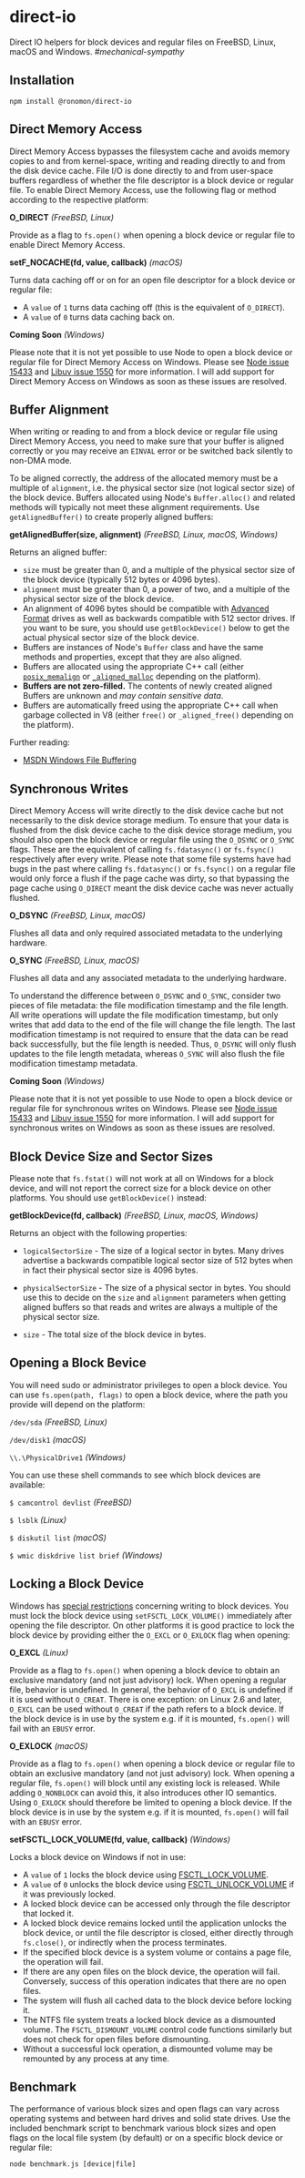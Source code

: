 # direct-io

Direct IO helpers for block devices and regular files on FreeBSD, Linux, macOS
and Windows. *#mechanical-sympathy*

## Installation

```
npm install @ronomon/direct-io
```

## Direct Memory Access

Direct Memory Access bypasses the filesystem cache and avoids memory copies to
and from kernel-space, writing and reading directly to and from the disk device
cache. File I/O is done directly to and from user-space buffers regardless of
whether the file descriptor is a block device or regular file. To enable Direct
Memory Access, use the following flag or method according to the respective
platform:

**O_DIRECT** *(FreeBSD, Linux)*

Provide as a flag to `fs.open()` when opening a block device or regular file to
enable Direct Memory Access.

**setF_NOCACHE(fd, value, callback)** *(macOS)*

Turns data caching off or on for an open file descriptor for a block device or
regular file:

* A `value` of `1` turns data caching off (this is the equivalent of `O_DIRECT`).
* A `value` of `0` turns data caching back on.

**Coming Soon** *(Windows)*

Please note that it is not yet possible to use Node to open a block device or
regular file for Direct Memory Access on Windows. Please see
[Node issue 15433](https://github.com/nodejs/node/issues/15433) and
[Libuv issue 1550](https://github.com/libuv/libuv/issues/1550) for more
information. I will add support for Direct Memory Access on Windows as soon as
these issues are resolved.

## Buffer Alignment

When writing or reading to and from a block device or regular file using Direct
Memory Access, you need to make sure that your buffer is aligned correctly or
you may receive an `EINVAL` error or be switched back silently to non-DMA mode.

To be aligned correctly, the address of the allocated memory must be a multiple
of `alignment`, i.e. the physical sector size (not logical sector size) of the
block device. Buffers allocated using Node's `Buffer.alloc()` and related
methods will typically not meet these alignment requirements. Use
`getAlignedBuffer()` to create properly aligned buffers:

**getAlignedBuffer(size, alignment)** *(FreeBSD, Linux, macOS, Windows)*

Returns an aligned buffer:

* `size` must be greater than 0, and a multiple of the physical sector size of
the block device (typically 512 bytes or 4096 bytes).
* `alignment` must be greater than 0, a power of two, and a multiple of the
physical sector size of the block device.
* An alignment of 4096 bytes should be compatible with
[Advanced Format](https://en.wikipedia.org/wiki/Advanced_Format) drives as well
as backwards compatible with 512 sector drives. If you want to be sure, you
should use `getBlockDevice()` below to get the actual physical sector size of
the block device.
* Buffers are instances of Node's `Buffer` class and have the same methods and
properties, except that they are also aligned.
* Buffers are allocated using the appropriate C++ call (either
[`posix_memalign`](http://man7.org/linux/man-pages/man3/posix_memalign.3.html)
or [`_aligned_malloc`](https://docs.microsoft.com/en-us/cpp/c-runtime-library/reference/aligned-malloc)
depending on the platform).
* **Buffers are not zero-filled.** The contents of newly created aligned Buffers
are unknown and *may contain sensitive data*.
* Buffers are automatically freed using the appropriate C++ call when garbage
collected in V8 (either `free()` or `_aligned_free()` depending on the
platform).

Further reading:

* [MSDN Windows File Buffering](https://msdn.microsoft.com/en-us/library/windows/desktop/cc644950.aspx)

## Synchronous Writes

Direct Memory Access will write directly to the disk device cache but not
necessarily to the disk device storage medium. To ensure that your data is
flushed from the disk device cache to the disk device storage medium, you should
also open the block device or regular file using the `O_DSYNC` or `O_SYNC`
flags. These are the equivalent of calling `fs.fdatasync()` or `fs.fsync()`
respectively after every write. Please note that some file systems have had bugs
in the past where calling `fs.fdatasync()` or `fs.fsync()` on a regular file
would only force a flush if the page cache was dirty, so that bypassing the page
cache using `O_DIRECT` meant the disk device cache was never actually flushed.

**O_DSYNC** *(FreeBSD, Linux, macOS)*

Flushes all data and only required associated metadata to the underlying
hardware.

**O_SYNC** *(FreeBSD, Linux, macOS)*

Flushes all data and any associated metadata to the underlying hardware.

To understand the difference between `O_DSYNC` and `O_SYNC`, consider two pieces
of file metadata: the file modification timestamp and the file length. All write
operations will update the file modification timestamp, but only writes that add
data to the end of the file will change the file length. The last modification
timestamp is not required to ensure that the data can be read back successfully,
but the file length is needed. Thus, `O_DSYNC` will only flush updates to the
file length metadata, whereas `O_SYNC` will also flush the file modification
timestamp metadata.

**Coming Soon** *(Windows)*

Please note that it is not yet possible to use Node to open a block device or
regular file for synchronous writes on Windows. Please see
[Node issue 15433](https://github.com/nodejs/node/issues/15433) and
[Libuv issue 1550](https://github.com/libuv/libuv/issues/1550) for more
information. I will add support for synchronous writes on Windows as soon as
these issues are resolved.

## Block Device Size and Sector Sizes

Please note that `fs.fstat()` will not work at all on Windows for a block
device, and will not report the correct size for a block device on other
platforms. You should use `getBlockDevice()` instead:

**getBlockDevice(fd, callback)** *(FreeBSD, Linux, macOS, Windows)*

Returns an object with the following properties:

* `logicalSectorSize` - The size of a logical sector in bytes. Many drives
advertise a backwards compatible logical sector size of 512 bytes when in fact
their physical sector size is 4096 bytes.

* `physicalSectorSize` - The size of a physical sector in bytes. You should use
this to decide on the `size` and `alignment` parameters when getting aligned
buffers so that reads and writes are always a multiple of the physical sector
size.

* `size` - The total size of the block device in bytes.

## Opening a Block Bevice

You will need sudo or administrator privileges to open a block device. You can
use `fs.open(path, flags)` to open a block device, where the path you provide
will depend on the platform:

`/dev/sda` *(FreeBSD, Linux)*

`/dev/disk1` *(macOS)*

`\\.\PhysicalDrive1` *(Windows)*

You can use these shell commands to see which block devices are available:

`$ camcontrol devlist` *(FreeBSD)*

`$ lsblk` *(Linux)*

`$ diskutil list` *(macOS)*

`$ wmic diskdrive list brief` *(Windows)*

## Locking a Block Device

Windows has
[special restrictions](https://support.microsoft.com/en-us/help/942448/changes-to-the-file-system-and-to-the-storage-stack-to-restrict-direct)
concerning writing to block devices. You must lock the block device using
`setFSCTL_LOCK_VOLUME()` immediately after opening the file descriptor. On other
platforms it is good practice to lock the block device by providing either the
`O_EXCL` or `O_EXLOCK` flag when opening:

**O_EXCL** *(Linux)*

Provide as a flag to `fs.open()` when opening a block device to obtain an
exclusive mandatory (and not just advisory) lock. When opening a regular file,
behavior is undefined. In general, the behavior of `O_EXCL` is undefined if it
is used without `O_CREAT`. There is one exception: on Linux 2.6 and later,
`O_EXCL` can be used without `O_CREAT` if the path refers to a block device. If
the block device is in use by the system e.g. if it is mounted, `fs.open()` will
fail with an `EBUSY` error.

**O_EXLOCK** *(macOS)*

Provide as a flag to `fs.open()` when opening a block device or regular file to
obtain an exclusive mandatory (and not just advisory) lock. When opening a
regular file, `fs.open()` will block until any existing lock is released. While
adding `O_NONBLOCK` can avoid this, it also introduces other IO semantics. Using
`O_EXLOCK` should therefore be limited to opening a block device. If the block
device is in use by the system e.g. if it is mounted, `fs.open()` will fail with
an `EBUSY` error.

**setFSCTL_LOCK_VOLUME(fd, value, callback)** *(Windows)*

Locks a block device on Windows if not in use:

* A `value` of `1` locks the block device using
[FSCTL_LOCK_VOLUME](https://msdn.microsoft.com/en-us/library/windows/desktop/aa364575.aspx).
* A `value` of `0` unlocks the block device using
[FSCTL_UNLOCK_VOLUME](https://msdn.microsoft.com/en-us/library/windows/desktop/aa364814.aspx)
if it was previously locked.
* A locked block device can be accessed only through the file descriptor that
locked it.
* A locked block device remains locked until the application unlocks the block
device, or until the file descriptor is closed, either directly through
`fs.close()`, or indirectly when the process terminates.
* If the specified block device is a system volume or contains a page file, the
operation will fail.
* If there are any open files on the block device, the operation will fail.
Conversely, success of this operation indicates that there are no open files.
* The system will flush all cached data to the block device before locking it.
* The NTFS file system treats a locked block device as a dismounted volume. The
`FSCTL_DISMOUNT_VOLUME` control code functions similarly but does not check for
open files before dismounting.
* Without a successful lock operation, a dismounted volume may be remounted by
any process at any time.

## Benchmark

The performance of various block sizes and open flags can vary across operating
systems and between hard drives and solid state drives. Use the included
benchmark script to benchmark various block sizes and open flags on the local
file system (by default) or on a specific block device or regular file:

```
node benchmark.js [device|file]
```
